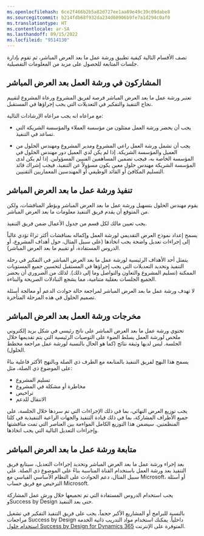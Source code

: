```yaml
---
ms.openlocfilehash: 6ce2f466b2b5a82d727ee1aa89e49c39c09dabe8
ms.sourcegitcommit: b214fdb68f932da234d60906b9fe7a1d294c0af0
ms.translationtype: HT
ms.contentlocale: ar-SA
ms.lasthandoff: 09/15/2022
ms.locfileid: "9514130"
---
```

تصف الأقسام التالية كيفية تطبيق ورشة عمل ما بعد العرض المباشر، ثم تقوم بإدارة جلسات المتابعة للحصول على مزيد من المعلومات التفصيلية.

## <a name="post-go-live-workshop-participants"></a>المشاركون في ورشة العمل بعد العرض المباشر

تعتبر ورشة عمل ما بعد العرض المباشر فرصة لفريق المشروع ورعاة المشروع لتقييم نجاح التنفيذ والتفكير في التعديلات التي يجب إجراؤها في المستقبل.

مع مراعاه انه يجب مراعاه الإرشادات التالية:

- يجب أن يحضر ورشة العمل ممثلون من مؤسسة العملاء والمؤسسة الشريكة التي تساعد في التنفيذ.

- يجب أن تشمل ورشة العمل راعي المشروع ومدير المشروع ومهندس الحلول من العميل والمؤسسة الشريكة. إذا لم يكن لدي العميل دور مهندس الحلول في المؤسسة الخاصة به، فيجب تضمين المساهمين الفنيين المسؤولين. إذا لم يكن لدى المؤسسة الشريكة مهندس حلول معين يكون مسؤولاً عن التنفيذ، فيجب إشراك قائد التسليم المكافئ أو القائد الوظيفي أو المهندسين المعماريين التقنيين.

## <a name="implement-the-post-go-live-workshop"></a>تنفيذ ورشة عمل ما بعد العرض المباشر

يقوم مهندس الحلول بتسهيل ورشة عمل ما بعد العرض المباشر ويؤطر المناقشات، ولكن من المتوقع أن يقدم فريق التنفيذ معلومات ما بعد العرض المباشر.

يجب تعيين مالك لكل قسم من جدول الأعمال ضمن فريق التنفيذ.

يسمح إعداد نموذج العرض التقديمي لورشة العمل وإكماله بمناقشات أكثر ثراءً تؤدي غالباً إلى إجراءات تعديل واضحة يجب اتخاذها (على سبيل المثال، حول أهداف المشروع، أو الدروس المستفادة، أو تقييم ما بعد العرض المباشر).

يتمثل أحد الأهداف الرئيسية لورشة عمل ما بعد العرض المباشر في التفكير في رحلة التنفيذ وتحديد التعديلات التي يجب إجراؤها في المستقبل لتحسين جميع المستويات الممكنة (تسليم المشروع والتعاون والتواصل وما إلى ذلك). لذلك من الضروري أن يحضر الجميع الجلسات بعقلية متنامية، مما يشجع التبادلات الصريحة والبناءة.

لا تهدف ورشة عمل ما بعد العرض المباشر لمراجعة حالة حوادث الدعم أو معالجة أسئلة تصميم الحلول في هذه المرحلة المتأخرة.

## <a name="post-go-live-workshop-outputs"></a>مخرجات ورشة العمل بعد العرض المباشر

تحتوي ورشة عمل ما بعد العرض المباشر على ناتج رئيسي في شكل بريد إلكتروني ملخص لورشة العمل يسلط الضوء على التوصيات الرئيسية التي يتم تقديمها خلال الجلسة. ليس لديها وثيقة نتائج (كما هو الحال بالنسبة لورشة عمل مراجعة مخطط الحلول).

يسمح هذا النهج لفريق التنفيذ بالمتابعة مع الطرف ذي الصلة وبالنهج الأكثر فاعلية بناءً على الموضوع ذي الصلة، مثل:

- تسليم المشروع
- مخاطرة أو مشكلة في المشروع
- تراخيص
- الانتقال للدعم

يجب توزيع العرض النهائي، بما في ذلك الإجراءات التي تم سردها خلال الجلسة، على جميع الأطراف المشاركة، بما في ذلك قيادة التنفيذ والجهات الراعية التنفيذية في كلتا المنظمتين. سيضمن هذا التوزيع الكامل المواءمة بين العناصر التي تمت مناقشتها وإجراءات التعديل التالية التي يجب اتخاذها.

## <a name="post-go-live-workshop-follow-up"></a>متابعة ورشة عمل ما بعد العرض المباشر

بعد إجراء ورشة عمل ما بعد العرض المباشر وتحديد إجراءات التعديل، سيتابع فريق التنفيذ بعد ورشة العمل باستخدام القناة المناسبة بناءً على الموضوع ذي الصلة. على سبيل المثال، دعم الحوادث على النظام الأساسي القياسي مع Microsoft، أو أسئلة الترخيص مع فريق حساب Microsoft.

يجب استخدام الدروس المستفادة التي تم تجميعها خلال ورش عمل المشاركة وSuccess by Design حتى بعد التنفيذ.

بالنسبة للبرامج أو المشاريع الأكبر حجماً، يجب على فريق التنفيذ التفكير في تشغيل مراجعات Success by Design داخلياً. يمكنك استخدام مواد التدريب ذاتية الخدمة [استخدام حلول Success by Design for Dynamics 365](/training/paths/use-success-design/?azure-portal=true) المتوفرة على الإنترنت.
